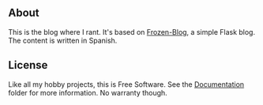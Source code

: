 
## About

This is the blog where I rant. It's based on [Frozen-Blog][], a simple
Flask blog. The content is written in Spanish.

[Frozen-Blog]: https://github.com/Beluki/Frozen-Blog

## License

Like all my hobby projects, this is Free Software. See the [Documentation][]
folder for more information. No warranty though.

[Documentation]: Documentation

